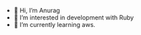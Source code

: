 - 👋 Hi, I’m Anurag
- 👀 I’m interested in development with Ruby
- 🌱 I’m currently learning aws.

<!---
manurag07/manurag07 is a ✨ special ✨ repository because its `README.md` (this file) appears on your GitHub profile.
You can click the Preview link to take a look at your changes.
--->

